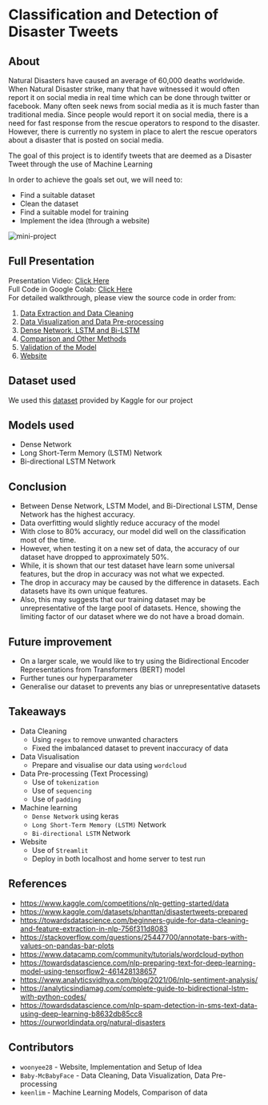 # Classification and Detection of Disaster Tweets

## About
Natural Disasters have caused an average of 60,000 deaths worldwide. When Natural Disaster strike, many that have witnessed it would often report it on social media in real time which can be done through twitter or facebook. Many often seek news from social media as it is much faster than traditional media. Since people would report it on social media, there is a need for fast response from the rescue operators to respond to the disaster. However, there is currently no system in place to alert the rescue operators about a disaster that is posted on social media.

The goal of this project is to identify tweets that are deemed as a Disaster Tweet through the use of Machine Learning

In order to achieve the goals set out, we will need to:
* Find a suitable dataset
* Clean the dataset
* Find a suitable model for training
* Implement the idea (through a website)

![mini-project](https://user-images.githubusercontent.com/32679064/161420789-8ce35467-9ec5-4997-947d-efdf00348fc6.gif)

## Full Presentation
Presentation Video: [Click Here](https://www.youtube.com/watch?v=9YFjJz0AOWY&ab_channel=NgWoonYee)     
Full Code in Google Colab: [Click Here](https://colab.research.google.com/drive/1Ui0s3H-CxEHLlRc0PvCCcfNcxYIcEwzE?usp=sharing)     
For detailed walkthrough, please view the source code in order from:   

1. [Data Extraction and Data Cleaning](https://github.com/woonyee28/mini-project/blob/main/Data_Extraction_and_Data_Cleaning.ipynb)
2. [Data Visualization and Data Pre-processing](https://github.com/woonyee28/mini-project/blob/main/Data_Visualization_and_Data_Pre_processing.ipynb)
3. [Dense Network, LSTM and Bi-LSTM](https://github.com/woonyee28/mini-project/blob/main/Dense_Network%2C_LSTM_and_Bi_LSTM.ipynb)
4. [Comparison and Other Methods](https://github.com/woonyee28/mini-project/blob/main/Comparison_and_Other_Methods.ipynb)
5. [Validation of the Model](https://github.com/woonyee28/mini-project/blob/main/Validation.ipynb)
6. [Website](https://github.com/woonyee28/mini-project/blob/main/index-streamlit.py)

## Dataset used
We used this [dataset](https://www.kaggle.com/competitions/nlp-getting-started/data) provided by Kaggle for our project

## Models used
- Dense Network
- Long Short-Term Memory (LSTM) Network 
- Bi-directional LSTM Network  

## Conclusion
- Between Dense Network, LSTM Model, and Bi-Directional LSTM, Dense Network has the highest accuracy.  
- Data overfitting would slightly reduce accuracy of the model  
- With close to 80% accuracy, our model did well on the classification most of the time. 
- However, when testing it on a new set of data, the accuracy of our dataset have dropped to approximately 50%.
- While, it is shown that our test dataset have learn some universal features, but the drop in accuracy was not what we expected. 
- The drop in accuracy may be caused by the difference in datasets. Each datasets have its own unique features.
- Also, this may suggests that our training dataset may be unrepresentative of the large pool of datasets. Hence, showing the limiting factor of our dataset where we do not have a broad domain. 

## Future improvement
- On a larger scale, we would like to try using the Bidirectional Encoder Representations from Transformers (BERT) model
- Further tunes our hyperparameter
- Generalise our dataset to prevents any bias or unrepresentative datasets

## Takeaways
- Data Cleaning
  - Using `regex` to remove unwanted characters
  - Fixed the imbalanced dataset to prevent inaccuracy of data  
- Data Visualisation 
  - Prepare and visualise our data using `wordcloud`  
- Data Pre-processing (Text Processing) 
  - Use of `tokenization`  
  - Use of `sequencing`  
  - Use of `padding` 
- Machine learning 
  - `Dense Network` using keras  
  - `Long Short-Term Memory (LSTM)` Network 
  - `Bi-directional LSTM` Network 
- Website 
  - Use of `Streamlit`
  - Deploy in both localhost and home server to test run

## References
- https://www.kaggle.com/competitions/nlp-getting-started/data  
- https://www.kaggle.com/datasets/phanttan/disastertweets-prepared  
- https://towardsdatascience.com/beginners-guide-for-data-cleaning-and-feature-extraction-in-nlp-756f311d8083  
- https://stackoverflow.com/questions/25447700/annotate-bars-with-values-on-pandas-bar-plots  
- https://www.datacamp.com/community/tutorials/wordcloud-python  
- https://towardsdatascience.com/nlp-preparing-text-for-deep-learning-model-using-tensorflow2-461428138657  
- https://www.analyticsvidhya.com/blog/2021/06/nlp-sentiment-analysis/  
- https://analyticsindiamag.com/complete-guide-to-bidirectional-lstm-with-python-codes/  
- https://towardsdatascience.com/nlp-spam-detection-in-sms-text-data-using-deep-learning-b8632db85cc8  
- https://ourworldindata.org/natural-disasters


## Contributors
- `woonyee28` - Website, Implementation and Setup of Idea
- `Baby-McBabyFace` - Data Cleaning, Data Visualization, Data Pre-processing
- `keenlim` - Machine Learning Models, Comparison of data
